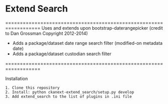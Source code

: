 Extend Search
==================================================================
==================================================================
Uses and extends upon bootstrap-daterangepicker
(credit to Dan Grossman Copyright 2012-2014)

- Adds a package/dataset date range search filter (modified-on metadata date)
- Adds a package/dataset custodian search filter

==================================================================

Installation

    1. Clone this repository
    2. Install: python ckanext-extend_search/setup.py develop
    3. Add extend_search to the list of plugins in .ini file
